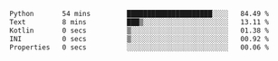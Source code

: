 <!--START_SECTION:waka-->

```txt
Python       54 mins         █████████████████████░░░░   84.49 %
Text         8 mins          ███▒░░░░░░░░░░░░░░░░░░░░░   13.11 %
Kotlin       0 secs          ▒░░░░░░░░░░░░░░░░░░░░░░░░   01.38 %
INI          0 secs          ▒░░░░░░░░░░░░░░░░░░░░░░░░   00.92 %
Properties   0 secs          ░░░░░░░░░░░░░░░░░░░░░░░░░   00.06 %
```

<!--END_SECTION:waka-->
